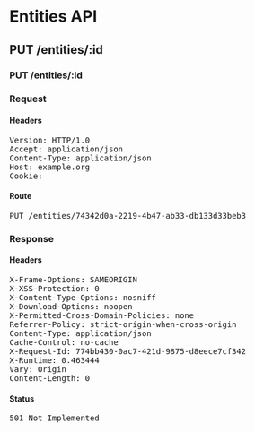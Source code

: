 # Entities API



## PUT /entities/:id

### PUT /entities/:id
### Request

#### Headers

<pre>Version: HTTP/1.0
Accept: application/json
Content-Type: application/json
Host: example.org
Cookie: </pre>

#### Route

<pre>PUT /entities/74342d0a-2219-4b47-ab33-db133d33beb3</pre>

### Response

#### Headers

<pre>X-Frame-Options: SAMEORIGIN
X-XSS-Protection: 0
X-Content-Type-Options: nosniff
X-Download-Options: noopen
X-Permitted-Cross-Domain-Policies: none
Referrer-Policy: strict-origin-when-cross-origin
Content-Type: application/json
Cache-Control: no-cache
X-Request-Id: 774bb430-0ac7-421d-9875-d8eece7cf342
X-Runtime: 0.463444
Vary: Origin
Content-Length: 0</pre>

#### Status

<pre>501 Not Implemented</pre>

